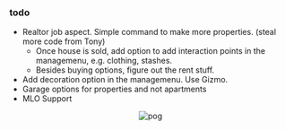 ### todo

- Realtor job aspect. Simple command to make more properties. (steal more code from Tony)
  - Once house is sold, add option to add interaction points in the managemenu, e.g. clothing, stashes.
  - Besides buying options, figure out the rent stuff.
- Add decoration option in the managemenu. Use Gizmo.
- Garage options for properties and not apartments
- MLO Support

<p align="center">
  <img src="https://i.imgur.com/YTHfNGG.gif" alt="pog">
</p>
